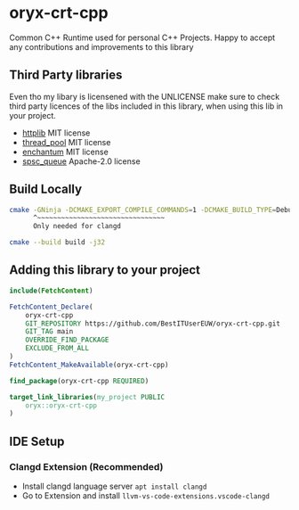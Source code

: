 # oryx-crt-cpp

Common C++ Runtime used for personal C++ Projects. Happy to accept any contributions and improvements to this library

## Third Party libraries

Even tho my libary is licensened with the UNLICENSE make sure to check third party licences of the libs included in this library, when using this lib in your project.

- [httplib](https://github.com/yhirose/cpp-httplib) MIT license
- [thread_pool](https://github.com/bshoshany/thread-pool.git) MIT license
- [enchantum](https://github.com/ZXShady/enchantum.git) MIT license
- [spsc_queue](https://github.com/facebook/folly.git) Apache-2.0 license

## Build Locally

```bash
cmake -GNinja -DCMAKE_EXPORT_COMPILE_COMMANDS=1 -DCMAKE_BUILD_TYPE=Debug -Bbuild -H.
      ^~~~~~~~~~~~~~~~~~~~~~~~~~~~~~~~~
      Only needed for clangd   
```

```bash
cmake --build build -j32
```

## Adding this library to your project

```cmake
include(FetchContent)

FetchContent_Declare(
    oryx-crt-cpp
    GIT_REPOSITORY https://github.com/BestITUserEUW/oryx-crt-cpp.git
    GIT_TAG main
    OVERRIDE_FIND_PACKAGE
    EXCLUDE_FROM_ALL
)
FetchContent_MakeAvailable(oryx-crt-cpp)

find_package(oryx-crt-cpp REQUIRED)

target_link_libraries(my_project PUBLIC
    oryx::oryx-crt-cpp
)
```

## IDE Setup

### Clangd Extension (Recommended)

- Install clangd language server `apt install clangd`
- Go to Extension and install `llvm-vs-code-extensions.vscode-clangd`